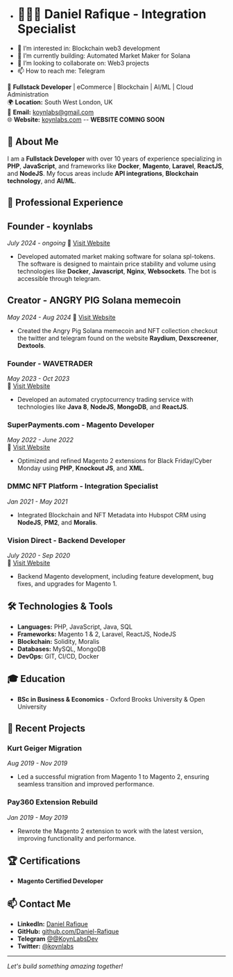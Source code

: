 - # 👨🏾‍💻 Daniel Rafique - Integration Specialist
- 👀 I’m interested in: Blockchain web3 development
- 🌱 I’m currently building: Automated Market Maker for Solana
- 💞️ I’m looking to collaborate on: Web3 projects
- 📫 How to reach me: Telegram

🎯 **Fullstack Developer** | eCommerce | Blockchain | AI/ML | Cloud Administration  
🌍 **Location:** South West London, UK  
📧 **Email:** [koynlabs@gmail.com](mailto:koynlabs@gmail.com)  
🌐 **Website:** [koynlabs.com](https://www.koynlabs.com) -- **WEBSITE COMING SOON**

## 🚀 About Me
I am a **Fullstack Developer** with over 10 years of experience specializing in **PHP**, **JavaScript**, and frameworks like **Docker**, **Magento**, **Laravel**, **ReactJS**, and **NodeJS**. My focus areas include **API integrations**, **Blockchain technology**, and **AI/ML**.

## 💼 Professional Experience
## **Founder - koynlabs**
*July 2024 - ongoing*
🔗 [Visit Website](https://koynlabs.com)  
- Developed automated market making software for solana spl-tokens. The software is designed to maintain price stability and volume using technologies like **Docker**, **Javascript**, **Nginx**, **Websockets**. The bot is accessible through telegram.

## **Creator - ANGRY PIG Solana memecoin**
*May 2024 - Aug 2024*
🔗 [Visit Website](https://angrypig.io)  
- Created the Angry Pig Solana memecoin and NFT collection checkout the twitter and telegram found on the website **Raydium**, **Dexscreener**, **Dextools**.

### **Founder - WAVETRADER**  
*May 2023 - Oct 2023*  
🔗 [Visit Website](https://wavetrader.org)  
- Developed an automated cryptocurrency trading service with technologies like **Java 8**, **NodeJS**, **MongoDB**, and **ReactJS**.

### **SuperPayments.com - Magento Developer**  
*May 2022 - June 2022*  
🔗 [Visit Website](https://superpayments.com)  
- Optimized and refined Magento 2 extensions for Black Friday/Cyber Monday using **PHP**, **Knockout JS**, and **XML**.

### **DMMC NFT Platform - Integration Specialist**  
*Jan 2021 - May 2021*  
- Integrated Blockchain and NFT Metadata into Hubspot CRM using **NodeJS**, **PM2**, and **Moralis**.

### **Vision Direct - Backend Developer**  
*July 2020 - Sep 2020*  
🔗 [Visit Website](https://visiondirect.co.uk)  
- Backend Magento development, including feature development, bug fixes, and upgrades for Magento 1.

## 🛠️ Technologies & Tools
- **Languages:** PHP, JavaScript, Java, SQL
- **Frameworks:** Magento 1 & 2, Laravel, ReactJS, NodeJS
- **Blockchain:** Solidity, Moralis
- **Databases:** MySQL, MongoDB
- **DevOps:** GIT, CI/CD, Docker

## 🎓 Education
- **BSc in Business & Economics** - Oxford Brooks University & Open University

## 🌟 Recent Projects

### **Kurt Geiger Migration**  
*Aug 2019 - Nov 2019*  
- Led a successful migration from Magento 1 to Magento 2, ensuring seamless transition and improved performance.

### **Pay360 Extension Rebuild**  
*Jan 2019 - May 2019*  
- Rewrote the Magento 2 extension to work with the latest version, improving functionality and performance.

## 🏆 Certifications
- **Magento Certified Developer**

## 📫 Contact Me
- **LinkedIn:** [Daniel Rafique](https://www.linkedin.com/in/danielrafique/)
- **GitHub:** [github.com/Daniel-Rafique](https://github.com/Daniel-Rafique/)
- **Telegram** [@@KoynLabsDev](https://t.me/@KoynLabsDev)
- **Twitter:** [@koynlabs](https://twitter.com/koynlabs)

---

*Let's build something amazing together!*
